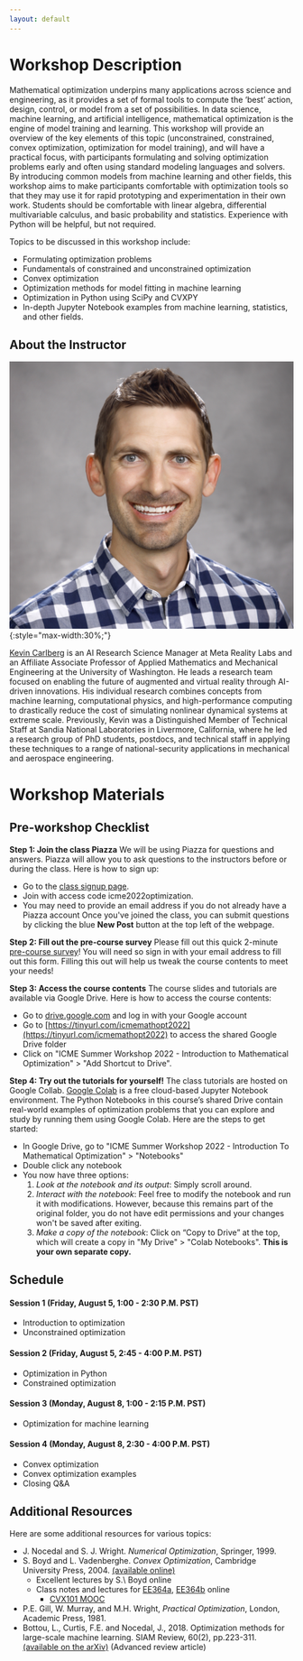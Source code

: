 ```yaml
---
layout: default
---
```


# Workshop Description

Mathematical optimization underpins many applications across science and
engineering, as it provides a set of formal tools to compute the ‘best’
action, design, control, or model from a set of possibilities. In data
science, machine learning, and artificial intelligence, mathematical
optimization is the engine of model training and learning. This workshop will
provide an overview of the key elements of this topic (unconstrained,
constrained, convex optimization, optimization for model training), and will
have a practical focus, with participants formulating and solving optimization
problems early and often using standard modeling languages and solvers. By
introducing common models from machine learning and other fields, this
workshop aims to make participants comfortable with optimization tools so that
they may use it for rapid prototyping and experimentation in their own work.
Students should be comfortable with linear algebra, differential multivariable
calculus, and basic probability and statistics. Experience with Python will be
helpful, but not required.

Topics to be discussed in this workshop include:

* Formulating optimization problems
* Fundamentals of constrained and unconstrained optimization
* Convex optimization
* Optimization methods for model fitting in machine learning
* Optimization in Python using SciPy and CVXPY
* In-depth Jupyter Notebook examples from machine learning, statistics, and other fields.

## About the Instructor

![Kevin Carlberg](/assets/img/profile.jpg){:style="max-width:30%;"}

[Kevin Carlberg](kevintcarlberg.net) is an AI Research Science Manager at Meta
Reality Labs and an Affiliate Associate Professor of Applied Mathematics and
Mechanical Engineering at the University of Washington. He leads a research
team focused on enabling the future of augmented and virtual reality through
AI-driven innovations. His individual research combines concepts from machine
learning, computational physics, and high-performance computing to drastically
reduce the cost of simulating nonlinear dynamical systems at extreme scale.
Previously, Kevin was a Distinguished Member of Technical Staff at Sandia
National Laboratories in Livermore, California, where he led a research group
of PhD students, postdocs, and technical staff in applying these techniques to
a range of national-security applications in mechanical and aerospace
engineering.

# Workshop Materials

## Pre-workshop Checklist

**Step 1: Join the class Piazza**
We will be using Piazza for questions and answers. Piazza will allow you to ask questions to the instructors before or during the class. Here is how to sign up:
- Go to the [class signup page](https://piazza.com/stanford/spring2022/icmeswml).
- Join with access code icme2022optimization.
- You may need to provide an email address if you do not already have a Piazza account
Once you've joined the class, you can submit questions by clicking the blue **New Post** button at the top left of the webpage.

**Step 2: Fill out the pre-course survey**
Please fill out this quick 2-minute [pre-course survey](https://forms.gle/8P4392TUFTVW5pMp7)! You will need so sign in with your email address to fill out this form.
Filling this out will help us tweak the course contents to meet your needs!

**Step 3: Access the course contents**
The course slides and tutorials are available via Google Drive. Here is how to access the course contents:
- Go to [drive.google.com](drive.google.com) and log in with your Google
  account
- Go to [https://tinyurl.com/icmemathopt2022](https://tinyurl.com/icmemathopt2022) to access
  the shared Google Drive folder
- Click on "ICME Summer Workshop 2022 - Introduction to Mathematical Optimization" > "Add Shortcut to Drive".

**Step 4: Try out the tutorials for yourself!**
The class tutorials are hosted on Google Collab. [Google Colab](https://colab.research.google.com/) is a free cloud-based Jupyter Notebook environment.
The Python Notebooks in this course’s shared Drive contain real-world examples of optimization problems that you can explore and study by running them using Google Colab. Here are the steps to get started:
- In Google Drive, go to "ICME Summer Workshop 2022 - Introduction To Mathematical
  Optimization" > "Notebooks"
- Double click any notebook
- You now have three options:
  1. *Look at the notebook and its output*: Simply scroll around.
  2. *Interact with the notebook*: Feel free to modify the notebook and run it
     with modifications. However, because this remains part of the original folder, you
     do not have edit permissions and your changes won't be saved after
       exiting.
  3. *Make a copy of the notebook*: Click on “Copy to Drive” at the top, which will create a copy in "My Drive" > "Colab Notebooks". **This is your own separate copy.**

## Schedule

#### Session 1 (Friday, August 5, 1:00 - 2:30 P.M. PST)
  - Introduction to optimization
  - Unconstrained optimization

#### Session 2 (Friday, August 5, 2:45 - 4:00 P.M. PST)
  - Optimization in Python
  - Constrained optimization

#### Session 3 (Monday, August 8, 1:00 - 2:15 P.M. PST)
  - Optimization for machine learning

#### Session 4 (Monday, August 8, 2:30 - 4:00 P.M. PST)
  - Convex optimization
  - Convex optimization examples
  - Closing Q&A


## Additional Resources

Here are some additional resources for various topics:

- J. Nocedal and S. J. Wright. *Numerical Optimization*, Springer, 1999.
- S. Boyd and L. Vadenberghe. *Convex Optimization*, Cambridge University
  Press, 2004. [(available online)](http://stanford.edu/~boyd/cvxbook/)
  - Excellent lectures by S.\ Boyd online
  - Class notes and lectures for
    [EE364a](http://web.stanford.edu/class/ee364a/),
    [EE364b](http://web.stanford.edu/class/ee364b/) online
	- [CVX101 MOOC](https://lagunita.stanford.edu/courses/Engineering/CVX101/Winter2014/about)
- P.E. Gill, W. Murray, and M.H. Wright, *Practical Optimization*, London,
  Academic Press, 1981.
- Bottou, L., Curtis, F.E. and Nocedal, J., 2018. Optimization methods for
  large-scale machine learning. SIAM Review, 60(2), pp.223-311. [(available on
  the arXiv)](https://arxiv.org/abs/1606.04838) (Advanced review article)
